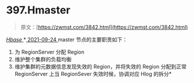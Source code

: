 <!--yml
category: 未分类
date: 0001-01-01 00:00:00
-->

# 397.Hmaster

> 原文：[https://zwmst.com/3842.html](https://zwmst.com/3842.html)

   [ *Hbase* ](https://zwmst.com/hbase)*[ <time datetime="2021-09-24T10:48:54+08:00"> 2021-09-24 </time> ](https://zwmst.com/3842.html)  master 节点的主要职责如下：

1.  为 RegionServer 分配 Region
2.  维护整个集群的负载均衡
3.  维护集群的元数据信息发现失效的 Region，并将失效的 Region 分配到正常RegionServer 上当 RegionSever 失效时候，协调对应 Hlog 的拆分*